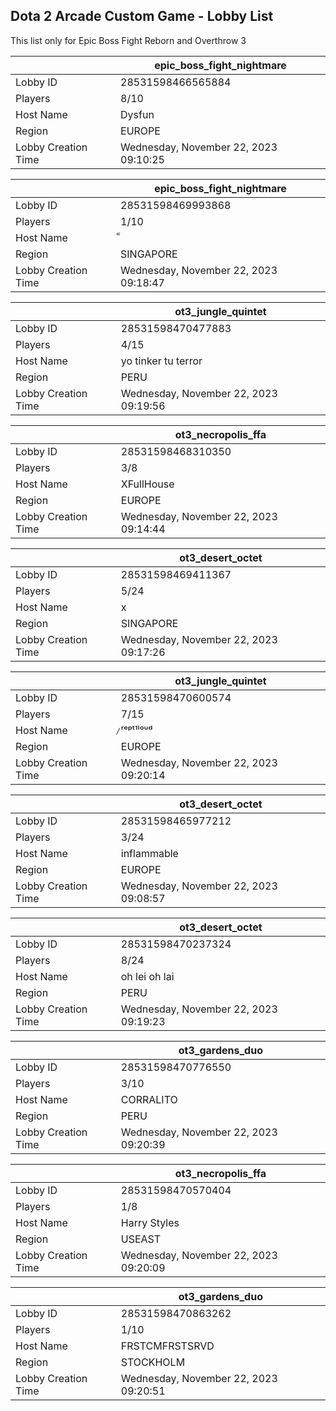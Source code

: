 ## Dota 2 Arcade Custom Game - Lobby List

This list only for Epic Boss Fight Reborn and Overthrow 3

|  | epic_boss_fight_nightmare |
| ------ | ------ |
| Lobby ID | 28531598466565884 |
| Players | 8/10 |
| Host Name | Dysfun |
| Region | EUROPE |
| Lobby Creation Time | Wednesday, November 22, 2023 09:10:25 |


|  | epic_boss_fight_nightmare |
| ------ | ------ |
| Lobby ID | 28531598469993868 |
| Players | 1/10 |
| Host Name | ็ |
| Region | SINGAPORE |
| Lobby Creation Time | Wednesday, November 22, 2023 09:18:47 |


|  | ot3_jungle_quintet |
| ------ | ------ |
| Lobby ID | 28531598470477883 |
| Players | 4/15 |
| Host Name | yo tinker tu terror |
| Region | PERU |
| Lobby Creation Time | Wednesday, November 22, 2023 09:19:56 |


|  | ot3_necropolis_ffa |
| ------ | ------ |
| Lobby ID | 28531598468310350 |
| Players | 3/8 |
| Host Name | XFullHouse |
| Region | EUROPE |
| Lobby Creation Time | Wednesday, November 22, 2023 09:14:44 |


|  | ot3_desert_octet |
| ------ | ------ |
| Lobby ID | 28531598469411367 |
| Players | 5/24 |
| Host Name | x |
| Region | SINGAPORE |
| Lobby Creation Time | Wednesday, November 22, 2023 09:17:26 |


|  | ot3_jungle_quintet |
| ------ | ------ |
| Lobby ID | 28531598470600574 |
| Players | 7/15 |
| Host Name | ̷ʳᵉᵖᵗ¹ˡᵒᵘᵈ |
| Region | EUROPE |
| Lobby Creation Time | Wednesday, November 22, 2023 09:20:14 |


|  | ot3_desert_octet |
| ------ | ------ |
| Lobby ID | 28531598465977212 |
| Players | 3/24 |
| Host Name | inflammable |
| Region | EUROPE |
| Lobby Creation Time | Wednesday, November 22, 2023 09:08:57 |


|  | ot3_desert_octet |
| ------ | ------ |
| Lobby ID | 28531598470237324 |
| Players | 8/24 |
| Host Name | oh lei oh lai |
| Region | PERU |
| Lobby Creation Time | Wednesday, November 22, 2023 09:19:23 |


|  | ot3_gardens_duo |
| ------ | ------ |
| Lobby ID | 28531598470776550 |
| Players | 3/10 |
| Host Name | CORRALITO |
| Region | PERU |
| Lobby Creation Time | Wednesday, November 22, 2023 09:20:39 |


|  | ot3_necropolis_ffa |
| ------ | ------ |
| Lobby ID | 28531598470570404 |
| Players | 1/8 |
| Host Name | Harry Styles |
| Region | USEAST |
| Lobby Creation Time | Wednesday, November 22, 2023 09:20:09 |


|  | ot3_gardens_duo |
| ------ | ------ |
| Lobby ID | 28531598470863262 |
| Players | 1/10 |
| Host Name | FRSTCMFRSTSRVD |
| Region | STOCKHOLM |
| Lobby Creation Time | Wednesday, November 22, 2023 09:20:51 |


